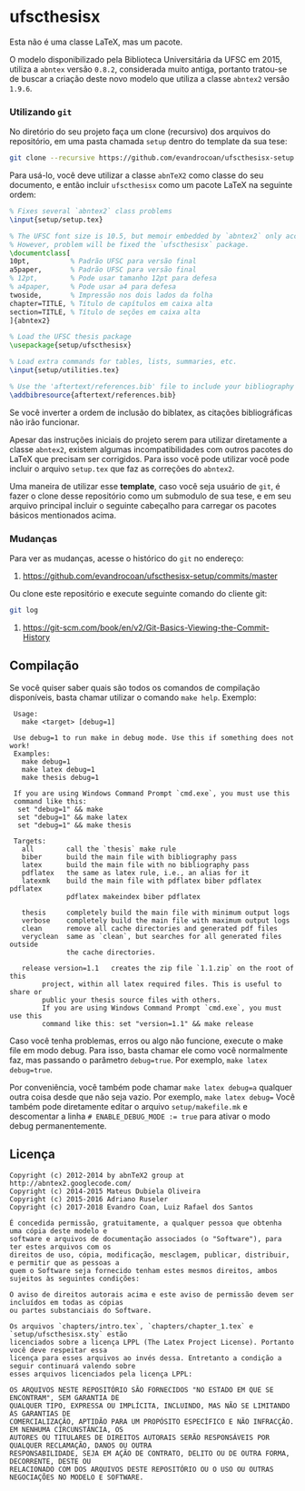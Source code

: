 # ufscthesisx

Esta não é uma classe LaTeX,
mas um pacote.

O modelo disponibilizado pela Biblioteca Universitária da UFSC em 2015,
utiliza a `abntex` versão `0.8.2`, considerada muito antiga,
portanto tratou-se de buscar a criação deste novo modelo que utiliza a classe `abntex2` versão `1.9.6`.


### Utilizando `git`

No diretório do seu projeto faça um clone (recursivo) dos arquivos do repositório,
em uma pasta chamada `setup` dentro do template da sua tese:
```bash
git clone --recursive https://github.com/evandrocoan/ufscthesisx-setup setup
```

Para usá-lo,
você deve utilizar a classe `abnTeX2` como classe do seu documento,
e então incluir `ufscthesisx` como um pacote LaTeX na seguinte ordem:
```latex
% Fixes several `abntex2` class problems
\input{setup/setup.tex}

% The UFSC font size is 10.5, but memoir embedded by `abntex2` only accepts 10 and 11pt.
% However, problem will be fixed the `ufscthesisx` package.
\documentclass[
10pt,          % Padrão UFSC para versão final
a5paper,       % Padrão UFSC para versão final
% 12pt,        % Pode usar tamanho 12pt para defesa
% a4paper,     % Pode usar a4 para defesa
twoside,       % Impressão nos dois lados da folha
chapter=TITLE, % Título de capítulos em caixa alta
section=TITLE, % Título de seções em caixa alta
]{abntex2}

% Load the UFSC thesis package
\usepackage{setup/ufscthesisx}

% Load extra commands for tables, lists, summaries, etc.
\input{setup/utilities.tex}

% Use the 'aftertext/references.bib' file to include your bibliography
\addbibresource{aftertext/references.bib}
```
Se você inverter a ordem de inclusão do biblatex,
as citações bibliográficas não irão funcionar.

Apesar das instruções iniciais do projeto serem para utilizar diretamente a classe `abntex2`,
existem algumas incompatibilidades com outros pacotes do LaTeX que precisam ser corrigidos.
Para isso você pode utilizar você pode incluir o arquivo `setup.tex` que faz as correções do `abntex2`.

Uma maneira  de utilizar esse **template**,
caso você seja usuário de `git`,
é fazer o clone desse repositório como um submodulo de sua tese,
e em seu arquivo principal incluir o seguinte cabeçalho para carregar os pacotes básicos mentionados acima.


### Mudanças

Para ver as mudanças, acesse o histórico do `git` no endereço:
1. https://github.com/evandrocoan/ufscthesisx-setup/commits/master

Ou clone este repositório e execute seguinte comando do cliente git:
```bash
git log
```
1. https://git-scm.com/book/en/v2/Git-Basics-Viewing-the-Commit-History


## Compilação

Se você quiser saber quais são todos os comandos de compilação disponíveis,
basta chamar utilizar o comando `make help`. Exemplo:
```
 Usage:
   make <target> [debug=1]

 Use debug=1 to run make in debug mode. Use this if something does not work!
 Examples:
   make debug=1
   make latex debug=1
   make thesis debug=1

 If you are using Windows Command Prompt `cmd.exe`, you must use this
 command like this:
  set "debug=1" && make
  set "debug=1" && make latex
  set "debug=1" && make thesis

 Targets:
   all        call the `thesis` make rule
   biber      build the main file with bibliography pass
   latex      build the main file with no bibliography pass
   pdflatex   the same as latex rule, i.e., an alias for it
   latexmk    build the main file with pdflatex biber pdflatex pdflatex
              pdflatex makeindex biber pdflatex

   thesis     completely build the main file with minimum output logs
   verbose    completely build the main file with maximum output logs
   clean      remove all cache directories and generated pdf files
   veryclean  same as `clean`, but searches for all generated files outside
              the cache directories.

   release version=1.1   creates the zip file `1.1.zip` on the root of this
        project, within all latex required files. This is useful to share or
        public your thesis source files with others.
        If you are using Windows Command Prompt `cmd.exe`, you must use this
        command like this: set "version=1.1" && make release
```

Caso você tenha problemas,
erros ou algo não funcione,
execute o make file em modo debug.
Para isso,
basta chamar ele como você normalmente faz,
mas passando o parâmetro `debug=true`.
Por exemplo,
`make latex debug=true`.

Por conveniência,
você também pode chamar `make latex debug=a` qualquer outra coisa desde que não seja vazio.
Por exemplo,
`make latex debug=` Você também pode diretamente editar o arquivo `setup/makefile.mk` e
descomentar a linha `# ENABLE_DEBUG_MODE := true` para ativar o modo debug permanentemente.


## Licença

```
Copyright (c) 2012-2014 by abnTeX2 group at http://abntex2.googlecode.com/
Copyright (c) 2014-2015 Mateus Dubiela Oliveira
Copyright (c) 2015-2016 Adriano Ruseler
Copyright (c) 2017-2018 Evandro Coan, Luiz Rafael dos Santos

É concedida permissão, gratuitamente, a qualquer pessoa que obtenha uma cópia deste modelo e
software e arquivos de documentação associados (o "Software"), para ter estes arquivos com os
direitos de uso, cópia, modificação, mesclagem, publicar, distribuir, e permitir que as pessoas a
quem o Software seja fornecido tenham estes mesmos direitos, ambos sujeitos às seguintes condições:

O aviso de direitos autorais acima e este aviso de permissão devem ser incluídos em todas as cópias
ou partes substanciais do Software.

Os arquivos `chapters/intro.tex`, `chapters/chapter_1.tex` e `setup/ufscthesisx.sty` estão
licenciados sobre a licença LPPL (The Latex Project License). Portanto você deve respeitar essa
licença para esses arquivos ao invés dessa. Entretanto a condição a seguir continuará valendo sobre
esses arquivos licenciados pela licença LPPL:

OS ARQUIVOS NESTE REPOSITÓRIO SÃO FORNECIDOS "NO ESTADO EM QUE SE ENCONTRAM", SEM GARANTIA DE
QUALQUER TIPO, EXPRESSA OU IMPLÍCITA, INCLUINDO, MAS NÃO SE LIMITANDO ÀS GARANTIAS DE
COMERCIALIZAÇÃO, APTIDÃO PARA UM PROPÓSITO ESPECÍFICO E NÃO INFRACÇÃO. EM NENHUMA CIRCUNSTÂNCIA, OS
AUTORES OU TITULARES DE DIREITOS AUTORAIS SERÃO RESPONSÁVEIS POR QUALQUER RECLAMAÇÃO, DANOS OU OUTRA
RESPONSABILIDADE, SEJA EM AÇÃO DE CONTRATO, DELITO OU DE OUTRA FORMA, DECORRENTE, DESTE OU
RELACIONADO COM DOS ARQUIVOS DESTE REPOSITÓRIO OU O USO OU OUTRAS NEGOCIAÇÕES NO MODELO E SOFTWARE.
```




